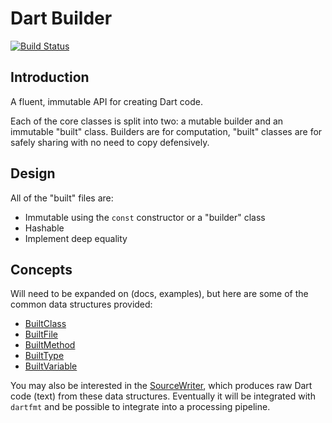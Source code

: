 # Dart Builder

[![Build Status](https://drone.io/github.com/matanlurey/dart_builder/status.png)](https://drone.io/github.com/matanlurey/dart_builder/latest)

## Introduction

A fluent, immutable API for creating Dart code.

Each of the core classes is split into two: a mutable builder and an immutable
"built" class. Builders are for computation, "built" classes are for safely
sharing with no need to copy defensively.

## Design

All of the "built" files are:

- Immutable using the `const` constructor or a "builder" class
- Hashable
- Implement deep equality

## Concepts

Will need to be expanded on (docs, examples), but here are some of the common data structures provided:

- [BuiltClass](//github.com/matanlurey/dart_builder/blob/master/lib/src/clazz/built_class.dart)
- [BuiltFile](//github.com/matanlurey/dart_builder/blob/master/lib/src/file/built_file.dart)
- [BuiltMethod](//github.com/matanlurey/dart_builder/blob/master/lib/src/method/built_method.dart)
- [BuiltType](//github.com/matanlurey/dart_builder/blob/master/lib/src/type/built_type.dart)
- [BuiltVariable](//github.com/matanlurey/dart_builder/blob/master/lib/src/clazz/built_variable.dart)

You may also be interested in the [SourceWriter](//github.com/matanlurey/dart_builder/blob/master/lib/src/source_writer.dart), which produces raw Dart code (text) from these data structures. Eventually it will be integrated with `dartfmt` and be possible to integrate into a processing pipeline.
